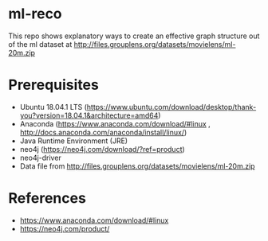 # ml-reco

This repo shows explanatory ways to create an effective graph structure out of the ml dataset at http://files.grouplens.org/datasets/movielens/ml-20m.zip 

# Prerequisites

* Ubuntu 18.04.1 LTS (https://www.ubuntu.com/download/desktop/thank-you?version=18.04.1&architecture=amd64)
* Anaconda (https://www.anaconda.com/download/#linux , http://docs.anaconda.com/anaconda/install/linux/)
* Java Runtime Environment (JRE) 
* neo4j (https://neo4j.com/download/?ref=product)
* neo4j-driver
* Data file from http://files.grouplens.org/datasets/movielens/ml-20m.zip




# References

* https://www.anaconda.com/download/#linux
* https://neo4j.com/product/
